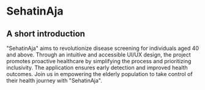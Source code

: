 # SehatinAja


## A short introduction
"SehatinAja" aims to revolutionize disease screening for individuals aged 40 and above. Through an intuitive and accessible UI/UX design, the project promotes proactive healthcare by simplifying the process and prioritizing inclusivity. The application ensures early detection and improved health outcomes. Join us in empowering the elderly population to take control of their health journey with "SehatinAja".

